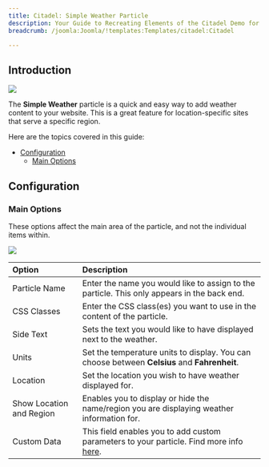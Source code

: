```yaml
---
title: Citadel: Simple Weather Particle
description: Your Guide to Recreating Elements of the Citadel Demo for Joomla
breadcrumb: /joomla:Joomla/!templates:Templates/citadel:Citadel

---
```


## Introduction

![](assets/particle_simpleweather1.jpg)

The **Simple Weather** particle is a quick and easy way to add weather content to your website. This is a great feature for location-specific sites that serve a specific region.

Here are the topics covered in this guide:

* [Configuration](#configuration)
    - [Main Options](#main-options)

## Configuration

### Main Options 

These options affect the main area of the particle, and not the individual items within.

![](assets/particle_simpleweather2.jpg)

| Option                   | Description                                                                                                           |
| :-----                   | :-----                                                                                                                |
| Particle Name            | Enter the name you would like to assign to the particle. This only appears in the back end.                           |
| CSS Classes              | Enter the CSS class(es) you want to use in the content of the particle.                                               |
| Side Text                | Sets the text you would like to have displayed next to the weather.                                                   |
| Units                    | Set the temperature units to display. You can choose between **Celsius** and **Fahrenheit**.                          |
| Location                 | Set the location you wish to have weather displayed for.                                                              |
| Show Location and Region | Enables you to display or hide the name/region you are displaying weather information for.                            |
| Custom Data              | This field enables you to add custom parameters to your particle. Find more info [here](http://simpleweatherjs.com/). |


